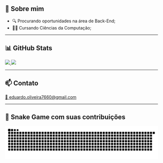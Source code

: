 <!-- print("Meu nome é Eduardo Oliveira.") -->

## 👋 Sobre mim

<ul>
  <li>🔍 Procurando oportunidades na área de Back-End;</li>
  <li>👨‍🎓 Cursando Ciências da Computação;</li>
</ul>

---

## 📊 GitHub Stats

<a href="https://github.com/Eduardo7660">
  <img height="160em" src="https://github-readme-stats.vercel.app/api?username=eduardo7660&show_icons=true&theme=dark&include_all_commits=true&count_private=true" />
  <img height="160em" src="https://github-readme-stats.vercel.app/api/top-langs/?username=eduardo7660&layout=compact&langs_count=7&theme=dark" />
</a>

---

## 📫 Contato

<div align="left">
  <a href="mailto:eduardo.oliveira7660@gmail.com" title="Email: eduardo.oliveira7660@gmail.com">
    📧 eduardo.oliveira7660@gmail.com
  </a>
</div>

---

## 🐍 Snake Game com suas contribuições

![Snake animation](https://github.com/eduardo7660/eduardo7660/blob/output/github-contribution-grid-snake.svg)
